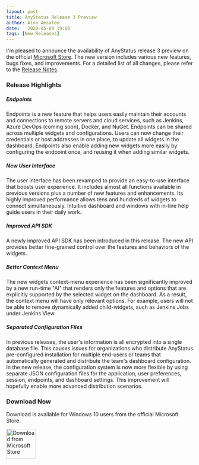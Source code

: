 ```yaml
---
layout: post
title: AnyStatus Release 3 Preview
author: Alon Amsalem
date:   2020-05-09 19:00
tags: [New Releases]
---
```


I'm pleased to announce the availability of AnyStatus release 3 preview on the official [Microsoft Store](https://www.microsoft.com/en-us/p/anystatus/9p044vpk62sb). The new version includes various new features, bugs fixes, and improvements. For a detailed list of all changes, please refer to the [Release Notes](/docs/release-notes).

### Release Highlights

##### Endpoints

Endpoints is a new feature that helps users easily maintain their accounts and connections to remote servers and cloud services, such as Jenkins, Azure DevOps (coming soon), Docker, and NuGet. Endpoints can be shared across multiple widgets and configurations. Users can now change their credentials or host addresses in one place, to update all widgets in the dashboard. Endpoints also enable adding new widgets more easily by configuring the endpoint once, and reusing it when adding similar widgets.

##### New User Interface

The user interface has been revamped to provide an easy-to-use interface that boosts user experience. It includes almost all functions available in previous versions plus a number of new features and enhancements. Its highly improved performance allows tens and hundreds of widgets to connect simultaneously. Intuitive dashboard and windows with in-line help guide users in their daily work.

##### Improved API SDK

A newly improved API SDK has been introduced in this release. The new API provides better fine-grained control over the features and behaviors of the widgets.

##### Better Context Menu

The new widgets context-menu experience has been significantly improved by a new run-time "AI" that renders only the features and options that are explicitly supported by the selected widget on the dashboard. As a result, the context menu will have only relevant options. For example, users will not be able to remove dynamically added child-widgets, such as Jenkins Jobs under Jenkins View.

##### Separated Configuration Files

In previous releases, the user's information is all encrypted into a single database file. This causes issues for organizations who distribute AnyStatus pre-configured installation for multiple end-users or teams that automatically generated and distribute the team's dashboard configuration. In the new release, the configuration system is now more flexible by using separate JSON configuration files for the application, user preferences, session, endpoints, and dashboard settings. This improvement will hopefully enable more advanced distribution scenarios.

### Download Now

Download is available for Windows 10 users from the official Microsoft Store.

<a href="//www.microsoft.com/store/apps/9p044vpk62sb?cid=storebadge&ocid=badge"><img src="https://developer.microsoft.com/en-us/store/badges/images/English_get-it-from-MS.png" alt="Download from Microsoft Store" style="height:80px"/></a>
